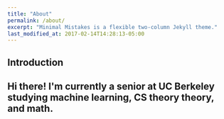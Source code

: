 ```yaml
---
title: "About"
permalink: /about/
excerpt: "Minimal Mistakes is a flexible two-column Jekyll theme."
last_modified_at: 2017-02-14T14:28:13-05:00
---
```

## Introduction

Hi there! I'm currently a senior at UC Berkeley studying machine learning, CS theory theory, and math. 
--- 


